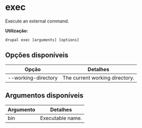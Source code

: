 # exec
Execute an external command.

**Utilização:**
```
drupal exec [arguments] [options]
```

## Opções disponíveis
Opção | Detalhes
-------|-------------
--working-directory | The current working directory.

## Argumentos disponíveis
Argumento | Detalhes
---------|-------------
bin | Executable name.
